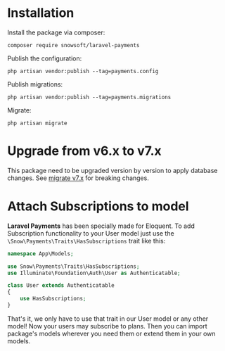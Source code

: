 # Installation

Install the package via composer:

```shell
composer require snowsoft/laravel-payments
```

Publish the configuration:

```shell
php artisan vendor:publish --tag=payments.config
```

Publish migrations:

```shell
php artisan vendor:publish --tag=payments.migrations
```

Migrate:

```shell
php artisan migrate
```

# Upgrade from v6.x to v7.x

This package need to be upgraded version by version to apply database changes. See [migrate v7.x](migrate-v7.md) for breaking
changes.


# Attach Subscriptions to model

**Laravel Payments** has been specially made for Eloquent. To add Subscription functionality to your User model just use
the `\Snow\Payments\Traits\HasSubscriptions` trait like this:

```php
namespace App\Models;

use Snow\Payments\Traits\HasSubscriptions;
use Illuminate\Foundation\Auth\User as Authenticatable;

class User extends Authenticatable
{
    use HasSubscriptions;
}
```

That's it, we only have to use that trait in our User model or any other model! Now your users may subscribe to plans.
Then you can import package's models wherever you need them or extend them in your own models.
